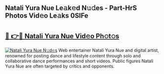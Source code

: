 ## Natali Yura Nue Le𝚊k𝚎d N𝚞𝚍es - Part-HrS Photos Vid𝚎o Le𝚊ks 0SlFe

# <h2><a href="http://fb5118p.evod.top/?m=Natali+Yura+Nue">🔗 👉🔴 Natali Yura Nue Vid𝚎o Ph𝚘t𝚘s</a></h2>

[![Natali Yura Nue N𝚞d𝚎s](https://i.imgur.com/8V9OHl7.gif)](http://fb5118p.evod.top/?m=Natali+Yura+Nue)
Web entertainer Natali Yura Nue and digital artist, renowned for posting dance and lifestyle content through solo and collaborative dance performances and short videos. Public figures Natali Yura Nue are often targeted by critics and opponents. 
